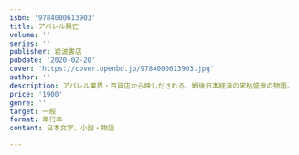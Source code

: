 ```yaml
---
isbn: '9784000613903'
title: アパレル興亡
volume: ''
series: ''
publisher: 岩波書店
pubdate: '2020-02-20'
cover: 'https://cover.openbd.jp/9784000613903.jpg'
author: ''
description: アパレル業界・百貨店から映しだされる、戦後日本経済の栄枯盛衰の物語。
price: '1900'
genre: ''
target: 一般
format: 単行本
content: 日本文学、小説・物語

---
```

